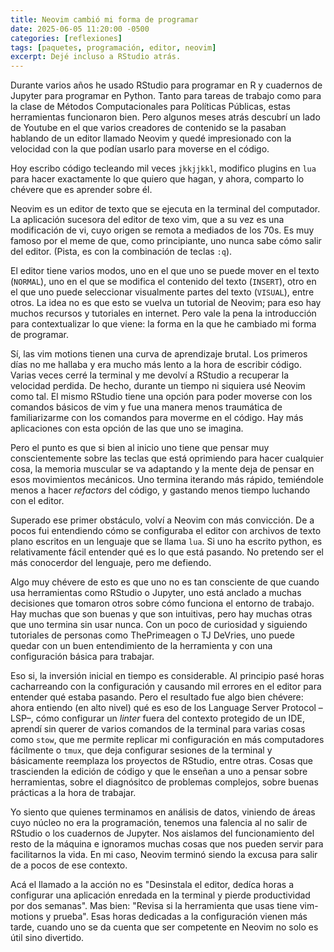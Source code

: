 ```yaml
---
title: Neovim cambió mi forma de programar
date: 2025-06-05 11:20:00 -0500
categories: [reflexiones]
tags: [paquetes, programación, editor, neovim]
excerpt: Dejé incluso a RStudio atrás.
---
```


Durante varios años he usado RStudio para programar en R y cuadernos de Jupyter para programar en Python. Tanto para tareas de trabajo como para la clase de Métodos Computacionales para Políticas Públicas, estas herramientas funcionaron  bien. Pero algunos meses atrás descubrí un lado de Youtube en el que varios creadores de contenido se la pasaban hablando de un editor llamado Neovim y quedé impresionado con la velocidad con la que podían usarlo para moverse en el código.

Hoy escribo código tecleando mil veces `jkkjjkkl`, modifico plugins en `lua` para hacer exactamente lo que quiero que hagan, y ahora, comparto lo chévere que es aprender sobre él.

Neovim es un editor de texto que se ejecuta en la terminal del computador. La aplicación sucesora del editor de texo vim, que a su vez es una modificación de vi, cuyo origen se remota a mediados de los 70s. Es muy famoso por el meme de que, como principiante, uno nunca sabe cómo salir del editor. (Pista, es con la combinación de teclas `:q`).

El editor tiene varios modos, uno en el que uno se puede mover en el texto (`NORMAL`), uno en el que se modifica el contenido del texto (`INSERT`), otro en el que uno puede seleccionar visualmente partes del texto (`VISUAL`), entre otros. La idea no es que esto se vuelva un tutorial de Neovim; para eso hay muchos recursos y tutoriales en internet. Pero vale la pena la introducción para contextualizar lo que viene: la forma en la que he cambiado mi forma de programar.

Sí, las vim motions tienen una curva de aprendizaje brutal. Los primeros días no me hallaba y era mucho más lento a la hora de escribir código. Varias veces cerré la terminal y me devolví a RStudio a recuperar la velocidad perdida. De hecho, durante un tiempo ni siquiera usé Neovim como tal. El mismo RStudio tiene una opción para poder moverse con los comandos básicos de vim y fue una manera menos traumática de familiarizarme con los comandos para moverme en el código. Hay más aplicaciones con esta opción de las que uno se imagina.

Pero el punto es que si bien al inicio uno tiene que pensar muy conscientemente sobre las teclas que está oprimiendo para hacer cualquier cosa, la memoria muscular se va adaptando y la mente deja de pensar en esos movimientos mecánicos. Uno termina iterando más rápido, temiéndole menos a hacer _refactors_ del código, y gastando menos tiempo luchando con el editor.

Superado ese primer obstáculo, volví a Neovim con más convicción. De a pocos fui entendiendo cómo se configuraba el editor con archivos de texto plano escritos en un lenguaje que se llama `lua`. Si uno ha escrito python, es relativamente fácil entender qué es lo que está pasando. No pretendo ser el más conocerdor del lenguaje, pero me defiendo.

Algo muy chévere de esto es que uno no es tan consciente de que cuando usa herramientas como RStudio o Jupyter, uno está anclado a muchas decisiones que tomaron otros sobre cómo funciona el entorno de trabajo. Hay muchas que son buenas y que son intuitivas, pero hay muchas otras que uno termina sin usar nunca. Con un poco de curiosidad y siguiendo tutoriales de personas como ThePrimeagen o TJ DeVries, uno puede quedar con un buen entendimiento de la herramienta y con una configuración básica para trabajar.

Eso si, la inversión inicial en tiempo es considerable. Al principio pasé horas cacharreando con la configuración y causando mil errores en el editor para entender qué estaba pasando. Pero el resultado fue algo bien chévere: ahora entiendo (en alto nivel) qué es eso de los Language Server Protocol –LSP–, cómo configurar un _linter_ fuera del contexto protegido de un IDE, aprendí sin querer de varios comandos de la terminal para varias cosas como `stow`, que me permite replicar mi configuración en más computadores fácilmente o `tmux`, que deja configurar sesiones de la terminal y básicamente reemplaza los proyectos de RStudio, entre otras. Cosas que trascienden la edición de código y que le enseñan a uno a pensar sobre herramientas, sobre el diagnósitco de problemas complejos, sobre buenas prácticas a la hora de trabajar.

Yo siento que quienes terminamos en análisis de datos, viniendo de áreas cuyo núcleo no era la programación, tenemos una falencia al no salir de RStudio o los cuadernos de Jupyter. Nos aislamos del funcionamiento del resto de la máquina e ignoramos muchas cosas que nos pueden servir para facilitarnos la vida. En mi caso, Neovim terminó siendo la excusa para salir de a pocos de ese contexto.

Acá el llamado a la acción no es "Desinstala el editor, dedíca horas a configurar una aplicación enredada en la terminal y pierde productividad por dos semanas". Mas bien: "Revisa si la herramienta que usas tiene vim-motions y prueba". Esas horas dedicadas a la configuración vienen más tarde, cuando uno se da cuenta que ser competente en Neovim no solo es útil sino divertido.
